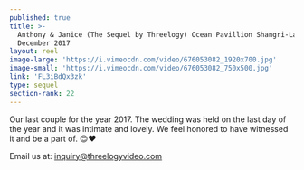 ```yaml
---
published: true
title: >-
  Anthony & Janice (The Sequel by Threelogy) Ocean Pavillion Shangri-La Mactan -
  December 2017
layout: reel
image-large: 'https://i.vimeocdn.com/video/676053082_1920x700.jpg'
image-small: 'https://i.vimeocdn.com/video/676053082_750x500.jpg'
link: 'FL3iBdQx3zk'
type: sequel
section-rank: 22
---
```

Our last couple for the year 2017. The wedding was held on the last day of the year and it was intimate and lovely. We feel honored to have witnessed it and be a part of. 😊❤️

Email us at: inquiry@threelogyvideo.com
